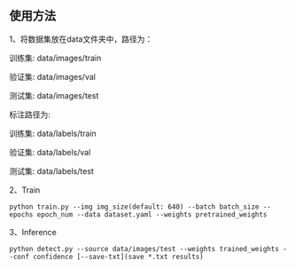 ## 使用方法

1、将数据集放在data文件夹中，路径为：

训练集: data/images/train

验证集: data/images/val

测试集: data/images/test

标注路径为:

训练集: data/labels/train

验证集: data/labels/val

测试集: data/labels/test



2、Train

```
python train.py --img img_size(default: 640) --batch batch_size --epochs epoch_num --data dataset.yaml --weights pretrained_weights
```



3、Inference

```
python detect.py --source data/images/test --weights trained_weights --conf confidence [--save-txt](save *.txt results)
```

